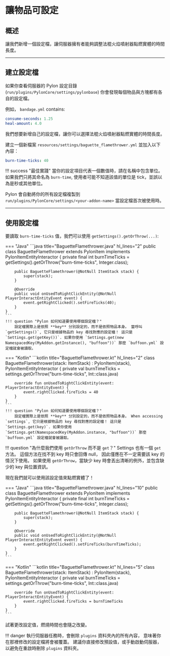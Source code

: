 # 讓物品可設定

## 概述

讓我們新增一個設定檔，讓伺服器擁有者能夠調整法棍火焰噴射器點燃實體的時間長度。

---

## 建立設定檔

如果你查看伺服器的 Pylon 設定目錄 (`run/plugins/PylonCore/settings/pylonbase`) 你會發現每個物品與方塊都有各自的設定檔。

例如， `bandage.yml` contains:

```yaml title="bandage.yml"
consume-seconds: 1.25
heal-amount: 4.0
```

我們想要新增自己的設定檔，讓你可以選擇法棍火焰噴射器點燃實體的時間長度。

建立一個新檔案 `resources/settings/baguette_flamethrower.yml` 並加入以下內容：

```yaml title="baguette_flamethrower.yml"
burn-time-ticks: 40
```

!!! success "最佳實踐"
    當你的設定項目代表一個數值時，請在名稱中包含單位。 如果我們只將其命名為 `burn-time`, 使用者可能不知道該值的單位是 tick，並誤以為是秒或其他單位。

Pylon 會自動將你的所有設定檔複製到 `run/plugins/PylonCore/settings/<your-addon-name>` 當設定檔首次被使用時。

---

## 使用設定檔

要讀取 `burn-time-ticks` 值，我們可以使用 `getSettings().getOrThrow(...)`:

=== "Java"
    ```java title="BaguetteFlamethrower.java" hl_lines="2"
    public class BaguetteFlamethrower extends PylonItem implements PylonItemEntityInteractor {
        private final int burnTimeTicks = getSettings().getOrThrow("burn-time-ticks", Integer.class);
    
        public BaguetteFlamethrower(@NotNull ItemStack stack) {
            super(stack);
        }
    
        @Override
        public void onUsedToRightClickEntity(@NotNull PlayerInteractEntityEvent event) {
            event.getRightClicked().setFireTicks(40);
        }
    }
    ```
    !!! question "Pylon 如何知道要使用哪個設定檔？"
        設定檔實際上是依照 **key** 分別設定的，而不是依照物品本身。 當呼叫 `getSettings()`, 它只是根據物品的 key 尋找對應的設定檔！ 這只是 `Settings.get(getKey())`. 如果你使用 `Settings.get(new NamespacedKey(MyAddon.getInstance(), "buffoon"))` 那麼 `buffoon.yml` 設定檔就會被讀取。
=== "Kotlin"
    ```kotlin title="BaguetteFlamethrower.kt" hl_lines="2"
    class BaguetteFlamethrower(stack: ItemStack) : PylonItem(stack), PylonItemEntityInteractor {
        private val burnTimeTicks = settings.getOrThrow("burn-time-ticks", Int::class.java)
    
        override fun onUsedToRightClickEntity(event: PlayerInteractEntityEvent) {
            event.rightClicked.fireTicks = 40
        }
    }
    ```
    !!! question "Pylon 如何知道要使用哪個設定檔？"
        設定檔實際上是依照 **key** 分別設定的，而不是依照物品本身。 When accessing `settings`, 它只是根據物品的 key 尋找對應的設定檔！ 這只是 `Settings.get(key)`. 如果你使用 `Settings.get(NamespacedKey(MyAddon.instance, "buffoon"))` 那麼 `buffoon.yml` 設定檔就會被讀取。

!!! question "為什麼我們使用 `getOrThrow` 而不是 `get`？"
    Settings 也有一個 `get` 方法。 這個方法在找不到 key 時只會回傳 null， 因此僅應在不一定需要該 key 的情況下使用。 如果使用 `getOrThrow`，當缺少 key 時會丟出清晰的例外，並包含缺少的 key 與位置資訊。

現在我們就可以使用該設定值來點燃實體了！

=== "Java"
    ```java title="BaguetteFlamethrower.java" hl_lines="10"
    public class BaguetteFlamethrower extends PylonItem implements PylonItemEntityInteractor {
        private final int burnTimeTicks = getSettings().getOrThrow("burn-time-ticks", Integer.class);
    
        public BaguetteFlamethrower(@NotNull ItemStack stack) {
            super(stack);
        }
    
        @Override
        public void onUsedToRightClickEntity(@NotNull PlayerInteractEntityEvent event) {
            event.getRightClicked().setFireTicks(burnTimeTicks);
        }
    }
    ```
=== "Kotlin"
    ```kotlin title="BaguetteFlamethrower.kt" hl_lines="5"
    class BaguetteFlamethrower(stack: ItemStack) : PylonItem(stack), PylonItemEntityInteractor {
        private val burnTimeTicks = settings.getOrThrow("burn-time-ticks", Int::class.java)
    
        override fun onUsedToRightClickEntity(event: PlayerInteractEntityEvent) {
            event.rightClicked.fireTicks = burnTimeTicks
        }
    }
    ```

試著更改設定值，燃燒時間也會隨之改變。

!!! danger
    執行伺服器任務時，會刪除 `plugins` 資料夾內的所有內容， 意味著你在那裡修改的設定檔將會被覆蓋。 建議你直接修改預設值，或手動啟動伺服器，以避免在重啟時刪除 `plugins` 資料夾。
